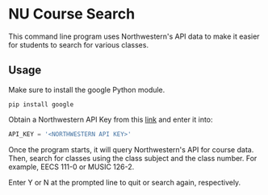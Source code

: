 # NU Course Search

This command line program uses Northwestern's API data to make it easier for students to search for various classes.

## Usage
Make sure to install the google Python module.

`pip install google`

Obtain a Northwestern API Key from this [link](http://developer.asg.northwestern.edu/) and enter it into:

```python
API_KEY = '<NORTHWESTERN API KEY>'
```

Once the program starts, it will query Northwestern's API for course data.  Then, search for classes using the class subject and the class number.  For example, EECS 111-0 or MUSIC 126-2.

Enter Y or N at the prompted line to quit or search again, respectively.
